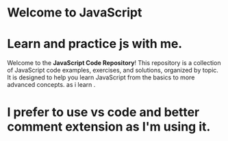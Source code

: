 # Welcome to JavaScript
# Learn and practice js with me.

Welcome to the **JavaScript Code Repository**! This repository is a collection of JavaScript code examples, exercises, and solutions, organized by topic. It is designed to help you learn JavaScript from the basics to more advanced concepts.
as i learn .

# I prefer to use vs code and better comment extension as I'm using it.

